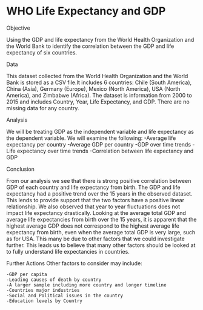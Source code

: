 # WHO Life Expectancy and GDP
Objective

 Using the GDP and life expectancy from the World Health Organization and the World Bank to identify the correlation between the GDP and life expectancy of six countries.

Data

This dataset collected from the World Health Organization and the World Bank is stored as a CSV file.It includes 6 countries: Chile (South America), China (Asia), Germany (Europe), Mexico (North America), USA (North America), and Zimbabwe (Africa). The dataset is information from 2000 to 2015 and includes Country, Year, Life Expectancy, and GDP. There are no missing data for any country.

Analysis

We will be treating GDP as the independent variable and life expectancy as the dependent variable. We will examine the following:
    -Average life expectancy per country
    -Average GDP per country
    -GDP over time trends
    -Life expectancy over time trends
    -Correlation between life expectancy and GDP

Conclusion

From our analysis we see that there is strong positive correlation between GDP of each country and life expectancy from birth. The GDP and life expectancy had a positive trend over the 15 years in the observed dataset. This lends to provide support that the two factors have a positive linear relationship. We also observed that year to year fluctuations does not impact life expectancy drastically. Looking at the average total GDP and average life expectancies from birth over the 15 years, it is apparent that the highest average GDP does not correspond to the highest average life expectancy from birth, even when the average total GDP is very large, such as for USA. This many be due to other factors that we could investigate further. This leads us to believe that many other factors should be looked at to fully understand life expectancies in countries.

Further Actions
Other factors to consider may include:

    -GDP per capita
    -Leading causes of death by country
    -A larger sample including more country and longer timeline
    -Countries major industries 
    -Social and Political issues in the country
    -Education levels by Country
